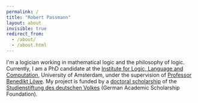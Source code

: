 ```yaml
---
permalink: /
title: "Robert Passmann"
layout: about
invisible: true
redirect_from: 
  - /about/
  - /about.html
---
```


I'm a logician working in mathematical logic and the philosophy of logic. Currently, I am a PhD candidate at the [Institute for Logic, Language and Computation](http://www.illc.uva.nl), University of Amsterdam, under the supervision of [Professor Benedikt Löwe](https://www.math.uni-hamburg.de/home/loewe/). My project is funded by a [doctoral scholarship](https://www.studienstiftung.de/en/promotion/) of the [Studienstiftung des deutschen Volkes](https://www.studienstiftung.de) (German Academic Scholarship Foundation). 
